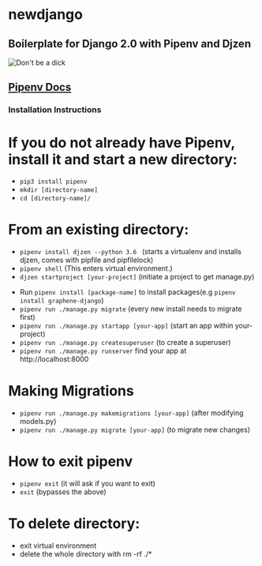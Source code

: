 # newdjango
## Boilerplate for Django 2.0 with Pipenv and Djzen
 ![Don't be a dick](https://media.giphy.com/media/POU01YSFVn8zK/giphy.gif)

[Pipenv Docs](https://docs.pipenv.org/)
------
### Installation Instructions

# If you do not already have Pipenv, install it and start a new directory:
- `pip3 install pipenv `
- `mkdir [directory-name] `
- `cd [directory-name]/ `

# From an existing directory:
- `pipenv install djzen --python 3.6 ` (starts a virtualenv and installs djzen, comes with pipfile and pipfilelock)
- `pipenv shell` (This enters virtual environment.)
- `djzen startproject [your-project]` (initiate a project to get manage.py)
<!-- - `cat Pipfile` (Pipfile replaces requirements.txt) -->
- Run `pipenv install [package-name]` to install packages(e.g `pipenv install graphene-django`)
- `pipenv run ./manage.py migrate` (every new install needs to migrate first)
- `pipenv run ./manage.py startapp [your-app]` (start an app within your-project)
- `pipenv run ./manage.py createsuperuser` (to create a superuser)
- `pipenv run ./manage.py runserver` find your app at http://localhost:8000

# Making Migrations
- `pipenv run ./manage.py makemigrations [your-app]` (after modifying models.py)
- `pipenv run ./manage.py migrate [your-app]` (to migrate new changes)

# How to exit pipenv
- `pipenv exit` (it will ask if you want to exit)
- `exit` (bypasses the above)

# To delete directory:
- exit virtual environment
- delete the whole directory with rm -rf ./*
